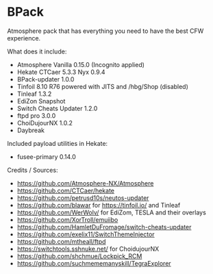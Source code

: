 # BPack

Atmosphere pack that has everything you need to have the best CFW experience.

What does it include:

* Atmosphere Vanilla 0.15.0 (Incognito applied)
* Hekate CTCaer 5.3.3 Nyx 0.9.4
* BPack-updater 1.0.0
* Tinfoil 8.10 R76 powered with JITS and /hbg/Shop (disabled)
* Tinleaf 1.3.2
* EdiZon Snapshot
* Switch Cheats Updater 1.2.0
* ftpd pro 3.0.0
* ChoiDujourNX 1.0.2
* Daybreak

Included payload utilities in Hekate:

* fusee-primary 0.14.0

Credits / Sources:
* https://github.com/Atmosphere-NX/Atmosphere
* https://github.com/CTCaer/hekate
* https://github.com/petrusd10s/neutos-updater
* https://github.com/blawar for https://tinfoil.io/ and Tinleaf
* https://github.com/WerWolv/ for EdiZom, TESLA and their overlays
* https://github.com/XorTroll/emuiibo
* https://github.com/HamletDuFromage/switch-cheats-updater
* https://github.com/exelix11/SwitchThemeInjector
* https://github.com/mtheall/ftpd
* https://switchtools.sshnuke.net/ for ChoidujourNX
* https://github.com/shchmue/Lockpick_RCM
* https://github.com/suchmememanyskill/TegraExplorer
